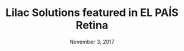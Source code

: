 ---
layout: post
title:  Lilac Solutions featured in EL PAÍS Retina
date:   November 3, 2017
category: "Media Coverage"
excerpt: "New methods are needed to extract and process more quickly, cheaply, efficiently and ecologically the metal with which electric vehicle batteries are manufactured."
external: https://elpais.com/retina/2017/11/02/tendencias/1509605715_162875.html
sitemap: false
noindex: true
---